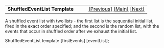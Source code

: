 ---
---
<table width="100%" data-border="0" data-cellspacing="0"
data-cellpadding="3" data-bgcolor="#C0C0C0">
<colgroup>
<col style="width: 50%" />
<col style="width: 50%" />
</colgroup>
<tbody>
<tr>
<td style="text-align: left;"><strong>ShuffledEventList Template<br />
</strong></td>
<td style="text-align: right;"><a href="roomtemplate.html">[Previous]</a>
<a href="generalintroduction.html">[Main]</a> <a
href="specialtopictemplate.html">[Next]</a></td>
</tr>
</tbody>
</table>

  
A shuffled event list with two lists - the first list is the sequential
initial list, fired in the exact order specified; and the second is the
random list, with the events that occur in shuffled order after we
exhaust the initial list.  
  
ShuffledEventList template \[firstEvents\] \[eventList\];   
  

